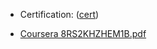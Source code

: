 - Certification:  ([cert](https://coursera.org/share/caa32576ceae37fdadddc1a163ba3912))

- [Coursera 8RS2KHZHEM1B.pdf](https://github.com/user-attachments/files/22322629/Coursera.8RS2KHZHEM1B.pdf)
